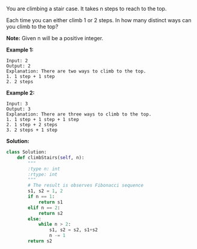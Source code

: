 You are climbing a stair case. It takes n steps to reach to the top.

Each time you can either climb 1 or 2 steps. In how many distinct ways can you climb to the top?

**Note:** Given n will be a positive integer.

**Example 1:**
```
Input: 2
Output: 2
Explanation: There are two ways to climb to the top.
1. 1 step + 1 step
2. 2 steps
```
**Example 2:**
```
Input: 3
Output: 3
Explanation: There are three ways to climb to the top.
1. 1 step + 1 step + 1 step
2. 1 step + 2 steps
3. 2 steps + 1 step
```
**Solution:**
```python
class Solution:
    def climbStairs(self, n):
        """
        :type n: int
        :rtype: int
        """
        # The result is observes Fibonacci sequence
        s1, s2 = 1, 2
        if n == 1:
            return s1
        elif n == 2:
            return s2
        else:
            while n > 2:
                s1, s2 = s2, s1+s2
                n -= 1
        return s2
```
